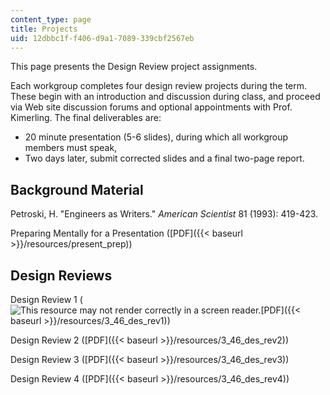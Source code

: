 ```yaml
---
content_type: page
title: Projects
uid: 12dbbc1f-f406-d9a1-7089-339cbf2567eb
---
```


This page presents the Design Review project assignments.

Each workgroup completes four design review projects during the term. These begin with an introduction and discussion during class, and proceed via Web site discussion forums and optional appointments with Prof. Kimerling. The final deliverables are:

*   20 minute presentation (5-6 slides), during which all workgroup members must speak,
*   Two days later, submit corrected slides and a final two-page report.

Background Material
-------------------

Petroski, H. "Engineers as Writers." _American Scientist_ 81 (1993): 419-423.

Preparing Mentally for a Presentation ([PDF]({{< baseurl >}}/resources/present_prep))

Design Reviews
--------------

Design Review 1 (![This resource may not render correctly in a screen reader.](/images/inacessible.gif)[PDF]({{< baseurl >}}/resources/3_46_des_rev1))

Design Review 2 ([PDF]({{< baseurl >}}/resources/3_46_des_rev2))

Design Review 3 ([PDF]({{< baseurl >}}/resources/3_46_des_rev3))

Design Review 4 ([PDF]({{< baseurl >}}/resources/3_46_des_rev4))